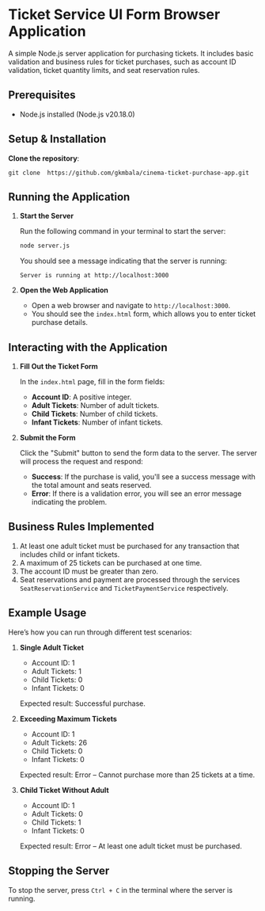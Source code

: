 # Ticket Service UI Form Browser Application

A simple Node.js server application for purchasing tickets. It includes basic validation and business rules for ticket purchases, such as account ID validation, ticket quantity limits, and seat reservation rules.

## Prerequisites

- Node.js installed (Node.js v20.18.0)

## Setup & Installation

**Clone the repository**:
   ```
   git clone  https://github.com/gkmbala/cinema-ticket-purchase-app.git
   ```
   

## Running the Application

1. **Start the Server**

   Run the following command in your terminal to start the server:

   ```bash
   node server.js
   ```

   You should see a message indicating that the server is running:

   ```
   Server is running at http://localhost:3000
   ```

2. **Open the Web Application**

   - Open a web browser and navigate to `http://localhost:3000`.
   - You should see the `index.html` form, which allows you to enter ticket purchase details.

## Interacting with the Application

1. **Fill Out the Ticket Form**

   In the `index.html` page, fill in the form fields:

   - **Account ID**: A positive integer.
   - **Adult Tickets**: Number of adult tickets.
   - **Child Tickets**: Number of child tickets.
   - **Infant Tickets**: Number of infant tickets.

2. **Submit the Form**

   Click the "Submit" button to send the form data to the server. The server will process the request and respond:

   - **Success**: If the purchase is valid, you'll see a success message with the total amount and seats reserved.
   - **Error**: If there is a validation error, you will see an error message indicating the problem.

## Business Rules Implemented

1. At least one adult ticket must be purchased for any transaction that includes child or infant tickets.
2. A maximum of 25 tickets can be purchased at one time.
3. The account ID must be greater than zero.
4. Seat reservations and payment are processed through the services `SeatReservationService` and `TicketPaymentService` respectively.

## Example Usage

Here’s how you can run through different test scenarios:

1. **Single Adult Ticket**

   - Account ID: 1
   - Adult Tickets: 1
   - Child Tickets: 0
   - Infant Tickets: 0

   Expected result: Successful purchase.

2. **Exceeding Maximum Tickets**

   - Account ID: 1
   - Adult Tickets: 26
   - Child Tickets: 0
   - Infant Tickets: 0

   Expected result: Error – Cannot purchase more than 25 tickets at a time.

3. **Child Ticket Without Adult**

   - Account ID: 1
   - Adult Tickets: 0
   - Child Tickets: 1
   - Infant Tickets: 0

   Expected result: Error – At least one adult ticket must be purchased.

## Stopping the Server

To stop the server, press `Ctrl + C` in the terminal where the server is running.
